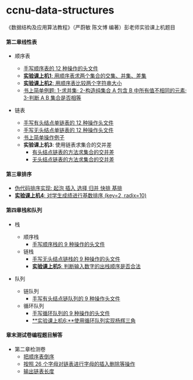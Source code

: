 # ccnu-data-structures
《数据结构及应用算法教程》（严蔚敏 陈文博 编著）彭老师实验课上机题目

#### 第二章线性表

* 顺序表
  * [手写顺序表的 12 种操作的头文件](https://github.com/wwyqianqian/ccnu-data-structures/blob/master/unit2-linear-list/listFunctionHub.h)
  * [**实验课上机1**: 用顺序表求两个集合的交集、并集、差集](https://github.com/wwyqianqian/ccnu-data-structures/blob/master/unit2-linear-list/Sequential-list/sets.cpp)
  * [**实验课上机2**: 用顺序表比较两个字符串大小](https://github.com/wwyqianqian/ccnu-data-structures/blob/master/unit2-linear-list/Sequential-list/compare.cpp)
  * [书上简单例题: 1-求并集; 2-构造纯集合 A 包含 B 中所有值不相同的元素; 3-判断 A B 集合是否相等](https://github.com/wwyqianqian/ccnu-data-structures/blob/master/unit2-linear-list/Sequential-list/SequentialListFunctionsExample.cpp)

* 链表
  * [手写有头结点单链表的 12 种操作头文件](https://github.com/wwyqianqian/ccnu-data-structures/blob/master/unit2-linear-list/linkedListWithHeadNodeFunctionHub.h)
  * [手写无头结点单链表的 12 种操作头文件](https://github.com/wwyqianqian/ccnu-data-structures/blob/master/unit2-linear-list/linkedListWithoutHeadNodeFunctionHub.h)
  * [书上简单操作例子](https://github.com/wwyqianqian/ccnu-data-structures/blob/master/unit2-linear-list/Linked-list/LinkedListFunctionsExample.c)
  * **实验课上机3**: 使用链表求集合的交并差
    * [有头结点链表的方法求集合的交并差](https://github.com/wwyqianqian/ccnu-data-structures/blob/master/unit2-linear-list/Linked-list/sets.cpp)
    * [无头结点链表的方法求集合的交并差](https://github.com/wwyqianqian/ccnu-data-structures/blob/master/unit2-linear-list/Linked-list/withoutHeadNodeSets.cpp)

#### 第三章排序

* [伪代码排序实现: 起泡 插入 选择 归并 快排 基排](https://github.com/wwyqianqian/ccnu-data-structures/blob/master/unit3-sort/sorts.cpp)
* [**实验课上机4**: 对学生成绩进行基数排序 (key=2, radix=10)](https://github.com/wwyqianqian/ccnu-data-structures/blob/master/unit3-sort/students.cpp)

#### 第四章栈和队列

* 栈
  * 顺序栈
    * [手写顺序栈的 9 种操作的头文件](https://github.com/wwyqianqian/ccnu-data-structures/blob/master/unit4-stack-queue/stack/Sequential-stack/sequentialStackFunHub.h)
  * 链栈
    * [手写无头结点链栈的 9 种操作的头文件](https://github.com/wwyqianqian/ccnu-data-structures/blob/master/unit4-stack-queue/stack/Linked-stack/linkedStackWithoutHeadFunHub.h)
    * [**实验课上机5**: 判断输入数字的出栈顺序是否合法](https://github.com/wwyqianqian/ccnu-data-structures/blob/master/unit4-stack-queue/stack/Linked-stack/StackOutput.cpp)

* 队列
  * 链队列
    * [手写有头结点链队列的 9 种操作头文件](https://github.com/wwyqianqian/ccnu-data-structures/blob/master/unit4-stack-queue/queue/Linked-queue/linkedQueueWithHeadFunHub.h)
  * 循环队列
    * [手写循环队列的 9 种操作的头文件](https://github.com/wwyqianqian/ccnu-data-structures/blob/master/unit4-stack-queue/queue/Circular-queue/circularQueueFunHub.h)
    * [**实验课上机6:**使用循环队列实现杨辉三角](https://github.com/wwyqianqian/ccnu-data-structures/blob/master/unit4-stack-queue/queue/Circular-queue/YangHui.cpp)

#### 章末测试卷编程题目解答

* 第二章检测卷
  * [把顺序表倒序](https://github.com/wwyqianqian/ccnu-data-structures/blob/master/unit2-linear-list/Sequential-list/unit2-reverse.cpp)
  * [按照 26 个字母对链表进行字母的插入删除等操作](https://github.com/wwyqianqian/ccnu-data-structures/blob/master/unit2-linear-list/Linked-list/unit2-26l.cpp)
  * [输出链表长度](https://github.com/wwyqianqian/ccnu-data-structures/blob/master/unit2-linear-list/Linked-list/unit2-count.cpp)